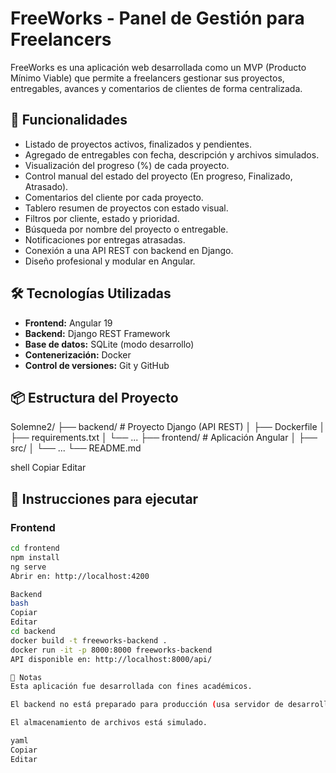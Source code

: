 # FreeWorks - Panel de Gestión para Freelancers

FreeWorks es una aplicación web desarrollada como un MVP (Producto Mínimo Viable) que permite a freelancers gestionar sus proyectos, entregables, avances y comentarios de clientes de forma centralizada.

## 🧩 Funcionalidades

- Listado de proyectos activos, finalizados y pendientes.
- Agregado de entregables con fecha, descripción y archivos simulados.
- Visualización del progreso (%) de cada proyecto.
- Control manual del estado del proyecto (En progreso, Finalizado, Atrasado).
- Comentarios del cliente por cada proyecto.
- Tablero resumen de proyectos con estado visual.
- Filtros por cliente, estado y prioridad.
- Búsqueda por nombre del proyecto o entregable.
- Notificaciones por entregas atrasadas.
- Conexión a una API REST con backend en Django.
- Diseño profesional y modular en Angular.

## 🛠️ Tecnologías Utilizadas

- **Frontend:** Angular 19
- **Backend:** Django REST Framework
- **Base de datos:** SQLite (modo desarrollo)
- **Contenerización:** Docker
- **Control de versiones:** Git y GitHub

## 📦 Estructura del Proyecto

Solemne2/
├── backend/ # Proyecto Django (API REST)
│ ├── Dockerfile
│ ├── requirements.txt
│ └── ...
├── frontend/ # Aplicación Angular
│ ├── src/
│ └── ...
└── README.md

shell
Copiar
Editar

## 🚀 Instrucciones para ejecutar

### Frontend

```bash
cd frontend
npm install
ng serve
Abrir en: http://localhost:4200

Backend
bash
Copiar
Editar
cd backend
docker build -t freeworks-backend .
docker run -it -p 8000:8000 freeworks-backend
API disponible en: http://localhost:8000/api/

📌 Notas
Esta aplicación fue desarrollada con fines académicos.

El backend no está preparado para producción (usa servidor de desarrollo de Django).

El almacenamiento de archivos está simulado.

yaml
Copiar
Editar
